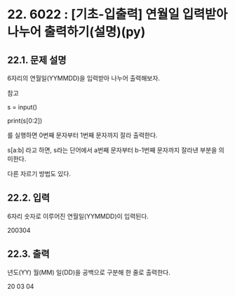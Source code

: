 # 22. 6022 : [기초-입출력] 연월일 입력받아 나누어 출력하기(설명)(py)
## 22.1. 문제 설명

6자리의 연월일(YYMMDD)을 입력받아 나누어 출력해보자.

참고

s = input()

print(s[0:2])

를 실행하면 0번째 문자부터 1번째 문자까지 잘라 출력한다.

s[a:b] 라고 하면, s라는 단어에서 a번째 문자부터 b-1번째 문자까지 잘라낸 부분을 의미한다.

다른 자르기 방법도 있다.

## 22.2. 입력
6자리 숫자로 이루어진 연월일(YYMMDD)이 입력된다.

200304

## 22.3. 출력
년도(YY) 월(MM) 일(DD)을 공백으로 구분해 한 줄로 출력한다.

20 03 04